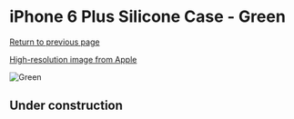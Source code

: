 # iPhone 6 Plus Silicone Case - Green

[Return to previous page](/iphone_6)

[High-resolution image from Apple](https://store.storeimages.cdn-apple.com/8756/as-images.apple.com/is/MGXX2?wid=4500&hei=4500&fmt=png)

<div style="width: 512px"><img src="/almost_uncompressed/MGXX2.webp" alt="Green"></div>

## Under construction
